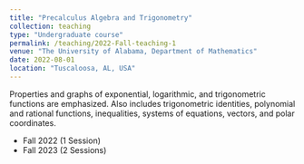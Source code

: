 ```yaml
---
title: "Precalculus Algebra and Trigonometry"
collection: teaching
type: "Undergraduate course"
permalink: /teaching/2022-Fall-teaching-1
venue: "The University of Alabama, Department of Mathematics"
date: 2022-08-01
location: "Tuscaloosa, AL, USA"
---
```


Properties and graphs of exponential, logarithmic, and trigonometric functions are emphasized. Also includes trigonometric identities, polynomial and rational functions, inequalities, systems of equations, vectors, and polar coordinates. 

* Fall 2022 (1 Session)
* Fall 2023 (2 Sessions)

